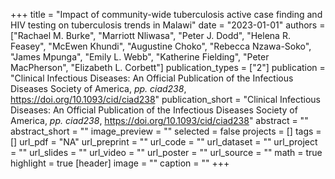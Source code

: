 +++
title = "Impact of community-wide tuberculosis active case finding and HIV testing on tuberculosis trends in Malawi"
date = "2023-01-01"
authors = ["Rachael M. Burke", "Marriott Nliwasa", "Peter J. Dodd", "Helena R. Feasey", "McEwen Khundi", "Augustine Choko", "Rebecca Nzawa-Soko", "James Mpunga", "Emily L. Webb", "Katherine Fielding", "Peter MacPherson", "Elizabeth L. Corbett"]
publication_types = ["2"]
publication = "Clinical Infectious Diseases: An Official Publication of the Infectious Diseases Society of America, _pp. ciad238_, https://doi.org/10.1093/cid/ciad238"
publication_short = "Clinical Infectious Diseases: An Official Publication of the Infectious Diseases Society of America, _pp. ciad238_, https://doi.org/10.1093/cid/ciad238"
abstract = ""
abstract_short = ""
image_preview = ""
selected = false
projects = []
tags = []
url_pdf = "NA"
url_preprint = ""
url_code = ""
url_dataset = ""
url_project = ""
url_slides = ""
url_video = ""
url_poster = ""
url_source = ""
math = true
highlight = true
[header]
image = ""
caption = ""
+++
